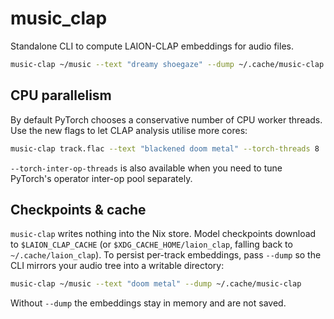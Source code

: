 # music_clap

Standalone CLI to compute LAION-CLAP embeddings for audio files.

```sh
music-clap ~/music --text "dreamy shoegaze" --dump ~/.cache/music-clap
```

## CPU parallelism

By default PyTorch chooses a conservative number of CPU worker threads. Use the
new flags to let CLAP analysis utilise more cores:

```sh
music-clap track.flac --text "blackened doom metal" --torch-threads 8
```

`--torch-inter-op-threads` is also available when you need to tune PyTorch's
operator inter-op pool separately.

## Checkpoints & cache

`music-clap` writes nothing into the Nix store. Model checkpoints download to
`$LAION_CLAP_CACHE` (or `$XDG_CACHE_HOME/laion_clap`, falling back to
`~/.cache/laion_clap`). To persist per-track embeddings, pass `--dump` so the
CLI mirrors your audio tree into a writable directory:

```sh
music-clap ~/music --text "doom metal" --dump ~/.cache/music-clap
```

Without `--dump` the embeddings stay in memory and are not saved.
